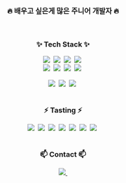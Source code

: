 ### <div align="center">🔥 배우고 싶은게 많은 주니어 개발자 🔥</div>

<br>
<div align="center">
  
  <h3 align="center">✨ Tech Stack ✨</h3>
  <div align="center">
    <img src="https://img.shields.io/badge/kubernetes-326CE5.svg?style=flat-square&logo=kubernetes&logoColor=white" />&nbsp
    <img src="https://img.shields.io/badge/github_actions-2088FF?style=flat-square&logo=githubactions&logoColor=white" />&nbsp
    <img src="https://img.shields.io/badge/argo-EF7B4D.svg?style=flat-square&logo=argo&logoColor=white" />&nbsp
    <img src="https://img.shields.io/badge/tekton-FD495C.svg?style=flat-square&logo=tekton&logoColor=white" />&nbsp
    <br>
    <img src="https://img.shields.io/badge/docker-2496ED.svg?style=flat-square&logo=docker&logoColor=white" />&nbsp
    <img src="https://img.shields.io/badge/nginx-009639.svg?style=flat-square&logo=nginx&logoColor=white" />&nbsp
    <img src="https://img.shields.io/badge/prometheus-E6522C.svg?style=flat-square&logo=prometheus&logoColor=white" />&nbsp
    <img src="https://img.shields.io/badge/grafana-F46800?style=flat-square&logo=grafana&logoColor=white" />&nbsp
    <br>
  </div>
  
  <br>

  <div align="center">
    <img src="https://img.shields.io/badge/springboot-6DB33F.svg?style=flat-square&logo=springboot&logoColor=white" />&nbsp
    <img src="https://img.shields.io/badge/mongodb-47A248?style=flat-square&logo=mongodb&logoColor=white" />&nbsp
    <img src="https://img.shields.io/badge/jmeter-D22128?style=flat-square&logo=apachejmeter&logoColor=white" />&nbsp
  </div>
  
  <br> 

  <h3 align="center">⚡️ Tasting ⚡️</h3>
  <div align="center">
    <img src="https://img.shields.io/badge/nestjs-E0234E?style=flat-square&logo=nestjs&logoColor=white" />&nbsp
    <img src="https://img.shields.io/badge/node.js-5FA04E.svg?style=flat-square&logo=nodedotjs&logoColor=white" />&nbsp
    <img src="https://img.shields.io/badge/express-000000.svg?style=flat-square&logo=express&logoColor=white" />&nbsp
    <img src="https://img.shields.io/badge/react-61DAFB.svg?style=flat-square&logo=react&logoColor=black" />&nbsp
    <img src="https://img.shields.io/badge/next.js-000000.svg?style=flat-square&logo=nextdotjs&logoColor=white" />&nbsp
    <img src="https://img.shields.io/badge/vercel-000000?style=flat-square&logo=vercel&logoColor=white" />&nbsp
    <img src="https://img.shields.io/badge/postgresql-4169E1?style=flat-square&logo=postgresql&logoColor=white" />&nbsp
  </div>
   <br>
  <h3 align="center">📫 Contact 📫</h3>
  <div align="center">
    <a href="mailto:chanju0804@gmail.com">
      <img
        src="https://img.shields.io/badge/chanju0804@gmail.com-D14836?style=flat-square&logo=gmail&logoColor=white"/>&nbsp
    </a>
  </div>
